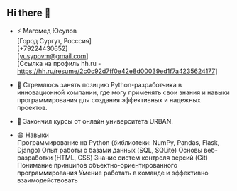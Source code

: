 ## Hi there 👋

- ⚡ Магомед Юсупов  
[Город Сургут, Росссия]  
[+79224430652]  
[yusypovm@gmail.com]  
[Ссылка на профиль hh.ru - https://hh.ru/resume/2c0c92d7ff0e42e8d00039ed1f7a4235624177]  

- 🤔 Стремлюсь занять позицию Python-разработчика в инновационной компании, где могу применять свои знания и навыки программирования для создания эффективных и надежных проектов.
  
- 💬 Закончил курсы от онлайн университета URBAN.
  
- 😄 Навыки  
Программирование на Python (библиотеки: NumPy, Pandas, Flask, Django)
Опыт работы с базами данных (SQL, SQLite)
Основы веб-разработки (HTML, CSS)
Знание систем контроля версий (Git)
Понимание принципов объектно-ориентированного программирования
Умение работать в команде и эффективно взаимодействовать



